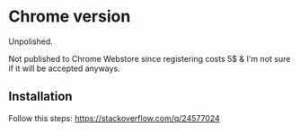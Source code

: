 # Chrome version

Unpolished.

Not published to Chrome Webstore since registering costs 5$ & I'm not sure if it will be accepted anyways.

## Installation

Follow this steps: https://stackoverflow.com/q/24577024